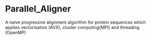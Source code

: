 # Parallel_Aligner
A naive progressive alignment algorithm for protein sequences which applies vectorisation (AVX), cluster computing(MPI) and threading (OpenMP) 

